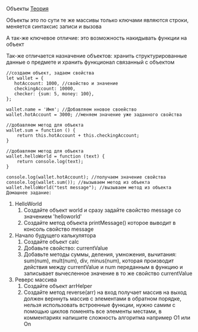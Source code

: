 Объекты
[Теория](https://learn.javascript.ru/object)

Объекты это по сути те же массивы только ключами являются строки, меняется синтаксис записи и вызова

А так-же ключевое отличие: это возможность накидывать функции на объект

Так-же отличается назначение объектов: 
хранить структурированные данные о предмете и хранить функционал связанный с объектом

    //создаем объект, задаем свойства
    let wallet = {
       hotAccount: 1000, //свойство и значение
       checkingAccount: 10000,
       checker: {sum: 5, money: 100},
    };
    
    wallet.name = 'Имя'; //Добавляем нновое своейство
    wallet.hotAccount = 3000; //меняем значение уже заданного свойства
    
    //добавляем метод для объекта
    wallet.sum = function () {
        return this.hotAccount + this.checkingAccount;
    }

    //добавляем метод для объекта
    wallet.helloWorld = function (text) {
        return console.log(text);
    }
        
    console.log(wallet.hotAccount); //получаем значение свойства
    console.log(wallet.sum()); //вызываем метод из объекта
    wallet.helloWorld("test message"); //вызываем метод из объекта
    Домашнее задание:

1. HelloWorld
   1. Создайте объект world и сразу задайте свойство message со значением 'helloworld'
   2. Создайте метод объекта printMessage() которое выводит в консоль свойство message
2. Начало будущего калькулятора
   1. Создайте объект calc
   2. Добавьте свойство: currentValue
   3. Добавьте методы суммы, деления, умножения, вычитания:  sum(num), mult(num), div, minus(num), которая производит действия между currentValue и num переданным в функцию и записывает вычесленное значение в то же свойство currentValue
3. Реверс массива
    1. Создайте объект arrHelper
    2. Создайте метод reverse(arr) на вход получает массив на выход должен верннуть массив с элементами в обратном порядке, нельзя использовать встроенные функции, нужно самим с помощью циклов поменять все элементы местами, в комментариях напишите сложность алгоритма например O1 или On
    
    
